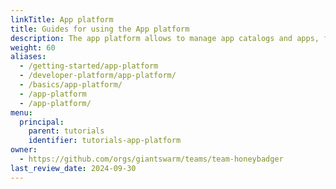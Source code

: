 ```yaml
---
linkTitle: App platform
title: Guides for using the App platform
description: The app platform allows to manage app catalogs and apps, for simple and standardized deployment in all your workload clusters.
weight: 60
aliases:
  - /getting-started/app-platform
  - /developer-platform/app-platform/
  - /basics/app-platform/
  - /app-platform
  - /app-platform/
menu:
  principal:
    parent: tutorials
    identifier: tutorials-app-platform
owner:
  - https://github.com/orgs/giantswarm/teams/team-honeybadger
last_review_date: 2024-09-30
---
```

